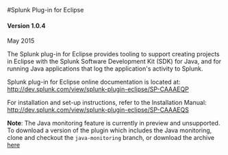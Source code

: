 #Splunk Plug-in for Eclipse

#### Version 1.0.4

May 2015

The Splunk plug-in for Eclipse provides tooling to support creating projects in Eclipse with the Splunk Software Development Kit (SDK) for Java, and for running Java applications that log the application's activity to Splunk.

Splunk plug-in for Eclipse online documentation is located at:
<http://dev.splunk.com/view/splunk-plugin-eclipse/SP-CAAAEQP>

For installation and set-up instructions, refer to the Installation Manual: <http://dev.splunk.com/view/splunk-plugin-eclipse/SP-CAAAEQS>

**Note**: The Java monitoring feature is currently in preview and unsupported. To download a version of the plugin which includes the Java monitoring, clone and checkout the `java-monitoring` branch, or download the archive [here](https://github.com/splunk/splunk-plugin-eclipse/archive/java-monitoring.zip)
